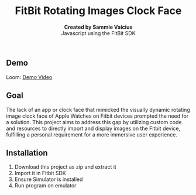 
<h1 align="center">FitBit Rotating Images Clock Face</h1>
<p align="center"><strong>Created by Sammie Vaicius</strong>
<br>Javascript using the FitBit SDK</p>
<br/>
<h2>Demo</h2>
Loom: <a href="https://www.loom.com/share/fa0e21ea1640480a8bdf91d23436b473" target="_blank">Demo Video</a>

<h2>Goal</h2>

The lack of an app or clock face that mimicked the visually dynamic rotating image clock face of Apple Watches on Fitbit devices prompted the need for a solution. This project aims to address this gap by utilizing custom code and resources to directly import and display images on the Fitbit device, fulfilling a personal requirement for a more immersive user experience.


<h2>Installation</h2>

1. Download this project as zip and extract it
2. Import it in Fitbit SDK
3. Ensure Simulator is installed
4. Run program on emulator


